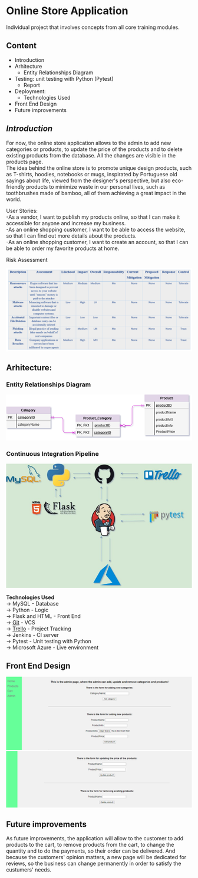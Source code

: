 # Online Store Application #
Individual project that involves concepts from all core training modules.  
  
## **Content** ##  
* Introduction  
* Arhitecture  
  * Entity Relationships Diagram  
* Testing: unit testing with Python (Pytest)  
  * Report  
* Deployment:  
  * Technologies Used  
* Front End Design  
* Future improvements  

## ***Introduction*** ##  
  For now, the online store application allows to the admin to add new categories or products, to update the price of the products and to delete existing products from the database. All the changes are visible in the products page.  
  The idea behind the online store is to promote unique design products, such as T-shirts, hoodies, notebooks or mugs, inspirated by Portuguese old sayings about life, viewed from the designer's perspective, but also eco-friendly products to minimize waste in our personal lives, such as toothbrushes made of bamboo, all of them achieving a great impact in the world.
  
  User Stories:  
-As a vendor, I want to publish my products online, so that I can make it accessible for anyone and increase my business.  
-As an online shopping customer, I want to be able to access the website, so that I can find out more details about the products.  
-As an online shopping customer, I want to create an account, so that I can be able to order my favorite products at home.  
  
  Risk Assessment  
  
![Risk_Assessment](https://github.com/AlinaDenisaB/DevOpsRepo/blob/master/Documentation/Risk_Assessment.png)
  
  ## Arhitecture: ##  
  ### Entity Relationships Diagram ###  

![ERD](https://github.com/AlinaDenisaB/DevOpsRepo/blob/master/Documentation/ERD.png)  

  ### Continuous Integration Pipeline ####  
  
![CI Pipeline](https://github.com/AlinaDenisaB/DevOpsRepo/blob/master/Documentation/CI_Pipeline.jpg)  
  
 **Technologies Used**  
-> MySQL - Database  
-> Python - Logic  
-> Flask and HTML - Front End   
-> [Git](https://github.com/AlinaDenisaB/DevOpsRepo) - VCS  
-> [Trello](https://trello.com/b/h1w14O23/python-project-online-store) - Project Tracking  
-> Jenkins - CI server  
-> Pytest - Unit testing with Python  
-> Microsoft Azure - Live environment
## Front End Design ##
![AddCategories-Products](https://github.com/AlinaDenisaB/DevOpsRepo/blob/master/Documentation/addCategories-Products.png)
![UpdatePrice&DeleteProducts](https://github.com/AlinaDenisaB/DevOpsRepo/blob/master/Documentation/UpdateAndDeleteProducts.png)
## Future improvements ##
  As future improvements, the application will allow to the customer to add products to the cart, to remove products from the cart, to change the quantity and to do the payments, so their order can be delivered. And because the customers' opinion matters, a new page will be dedicated for reviews, so the business can change permanently in order to satisfy the custumers' needs.  
